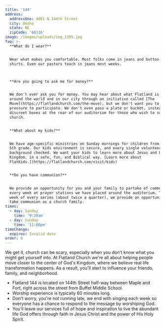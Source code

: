 ```yaml
---
title: '144'
address:
  addressOne: 4801 N 144th Street
  city: Omaha
  state: NE
  zipCode: '68116'
image: /images/uploads/img_1305.jpg
faq: >-
  **What do I wear?**


  Wear what makes you comfortable. Most folks come in jeans and button-down
  shirts. Even our pastors teach in jeans most weeks.



  **Are you going to ask me for money?**


  We don't ever ask you for money. You may hear about what Flatland is doing
  around the world and in our city through an initiative called [The
  Move](https://flatlandchurch.com/the-move), but we don't want you to feel any
  pressure to participate. We don't even pass a plate or bucket, instead we have
  discreet boxes at the rear of our auditorium for those who wish to support our
  church.


  **What about my kids?**


  We have age-specific ministries on Sunday mornings for children from birth to
  5th grade. Our kids environment is secure, and every single volunteer is
  background checked. We want your kids to learn more about Jesus and his
  Kingdom, in a safe, fun, and Biblical way. [Learn more about
  FlatKids.](https://flatlandchurch.com/visit/kids)


  **Do you have communion?**


  We provide an opportunity for you and your family to partake of communion
  every week at prayer stations we have placed around the auditorium. The last
  week of every series (about twice a quarter), we provide an opportunity to
  take communion as a church family.
times:
  - day: Sunday
    time: '9:30am'
  - day: Sunday
    time: '11:00pm'
timeChange:
  expires: Invalid date
order: 0
---
```

We get it, church can be scary, especially when you don't know what you might get yourself into. At Flatland Church we're all about helping people move closer to the center of God's Kingdom, where we believe real life transformation happens. As a result, you'll start to influence your friends, family, and neighborhood.

- Flatland 144 is located on 144th Street half-way between Maple and Fort, right across the street from Buffet Middle School.
- Worship experience is typically 60 minutes long.
- Don't worry, you're not running late, we end with singing each week so everyone has a chance to respond to the message by worshiping God.
- You’ll leave our services full of hope and inspiration to live the abundant life God offers through faith in Jesus Christ and the power of His Holy Spirit.
